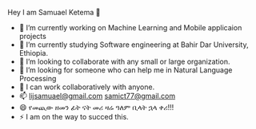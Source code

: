    Hey I am Samuael Ketema 👋
   
- 🔭 I’m currently working on Machine Learning and Mobile applicaion projects 
- 🌱 I’m currently studying Software engineering at Bahir Dar University, Ethiopia.
- 👯 I’m looking to collaborate with any small or large organization.
- 🤔 I’m looking for someone who can help me in Natural Language Processing
- 💬 I can work collaboratively with anyone.
- 📫 lijsamuael@gmail.com   samict77@gmail.com
- 😄 የመጪው ዘመን ፊት ናት መሪ ዛሬ ዓለም ቢላት ኋላ ቀሪ!!!
- ⚡ I am on the way to succed this.
